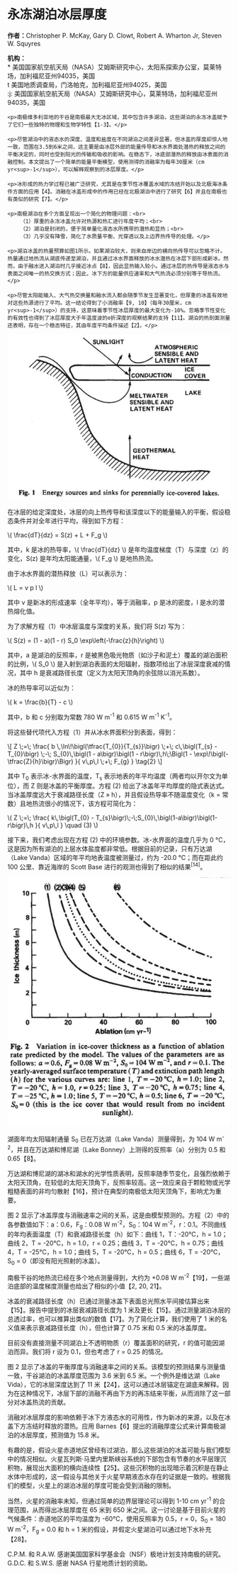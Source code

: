 <html lang="zh">
<head>
    <meta charset="UTF-8">
    <meta name="viewport" content="width=device-width, initial-scale=1.0">
    <script type="text/javascript" async
            src="https://cdnjs.cloudflare.com/ajax/libs/mathjax/2.7.7/MathJax.js?config=TeX-MML-AM_CHTML">
    </script>
    <title>永冻湖泊冰层厚度</title>
</head>
<body>
    <h1>永冻湖泊冰层厚度</h1>
    <p><strong>作者：</strong>Christopher P. McKay, Gary D. Clowt, Robert A. Wharton Jr, Steven W. Squyres</p>
    <p><strong>机构：</strong><br>
        * 美国国家航空航天局（NASA）艾姆斯研究中心，太阳系探索办公室，莫莱特场，加利福尼亚州94035，美国<br>
        t 美国地质调查局，门洛帕克，加利福尼亚州94025，美国<br>
        :j: 美国国家航空航天局（NASA）艾姆斯研究中心，莫莱特场，加利福尼亚州94035，美国
    </p>

    <p>南极维多利亚地的干谷是南极最大无冰区域，其中包含许多湖泊，这些湖泊的永冻冰盖赋予了它们一些独特的物理和生物学特性【1-3】。</p>

    <p>尽管湖泊中的液态水的深度、温度和盐度在不同湖泊之间差异显著，但冰盖的厚度却惊人地一致，范围在3.5到6米之间，这主要是由冰层外部的能量传导和冰水界面处潜热的释放之间的平衡决定的，同时也受到阳光的传输和吸收的影响。在稳态下，冰底部潜热的释放由冰表面的消融控制。本文提出了一个简单的能量平衡模型，使用测得的消融率为每年30厘米（cm yr<sup>-1</sup>），可以解释观察到的冰层厚度。</p>

    <p>冰形成的热力学过程已被广泛研究，尤其是在季节性冰覆盖水域的冻结开始以及北极海冰条件方面的应用【4】。消融在冰盖形成中的作用已经在北极湖泊中进行了研究【6】并且在南极也有类似的研究【7】。</p>

    <p>南极湖泊在多个方面呈现出一个简化的物理问题：<br>
        （1）厚重的永冻冰盖允许对热源和热汇进行年度平均；<br>
        （2）湖泊是封闭的，便于简单量化液态水所携带的潜热和显热；<br>
        （3）几乎没有降雪，简化了水质量平衡、光穿透以及上边界热传导的处理。</p>

    <p>湖泊冰盖的热量预算如图1所示。如果湖泊较大，则来自岸边的横向热传导可以忽略不计。热量通过地热流从湖底传递至湖泊，并且通过冰水界面释放的冰水潜热在冰层下部形成新冰。然而，由于融水进入湖泊时几乎接近冰点【8】，因此显热输入较小。通过冰层的热传导是液态水与表面之间唯一的热交换方式；因此，冰下方的能量供应速率和大气热流必须分别等于导热流。</p>

    <p>尽管太阳能输入、大气热交换量和融水流入都会随季节发生显著变化，但厚重的冰盖有效地对这些热源进行了平均。这一结论得到了小消融率【9, 10】（每年30厘米，cm yr<sup>-1</sup>）的支持，这意味着季节性冰层厚度的最大变化为-10%。忽略季节性变化的有效性也得到了冰层厚度大于年温度波的e折深度的观察结果的支持【11】。湖泊的热剖面测量还表明，存在一个稳态特征，其由年度平均条件描述【2】。</p>

<img src="WeChatfb23a3849b5e3e8ec39dbb31fd894191.jpg" alt="霍尔湖冰盖气泡照片" />
<body>
  <p>在冰层的给定深度处，冰层的向上热传导和该深度以下的能量输入的平衡，假设稳态条件并对全年进行平均，得到如下方程：</p>
  
  <p>\( \frac{dT}{dz} = S(z) + L + F_g \)</p>
  
  <p>其中，k 是冰的热导率，\( \frac{dT}{dz} \) 是年均温度梯度（T）与深度（z）的变化，S(z) 是年均太阳能通量，\( F_g \) 是地热热流。</p>
  
  <p>由于冰水界面的潜热释放（L）可以表示为：</p>
  
  <p>\( L = v p l \)</p>
  
  <p>其中 v 是新冰的形成速率（全年平均），等于消融率，p 是冰的密度，l 是水的潜热熔化值。</p>
  
  <p>为了求解方程（1）中冰层温度与深度的关系，我们将 S(z) 写为：</p>
  
  <p>\( S(z) = (1 - a)(1 - r) S_0 \exp\left(-\frac{z}{h}\right) \)</p>
  
  <p>其中，a 是湖泊的反照率，r 是被黑色吸光物质（如沙子和泥土）覆盖的湖泊面积的比例，\( S_0 \) 是入射到湖泊表面的太阳辐射，指数项给出了冰层深度衰减的情况，其中 h 是衰减路径长度（定义为太阳天顶角的余弦除以消光系数）。</p>
  
  <p>冰的热导率可以近似为：</p>
  
  <p>\( k = \frac{b}{T} - c \)</p>
  
  <p>其中，b 和 c 分别取为常数 780 W m<sup>-1</sup> 和 0.615 W m<sup>-1</sup> K<sup>-1</sup>。</p>
  
  <p>将这些替代项代入方程（1）并从冰水界面积分到表面，得到：</p>
  
  <p>\[
Z \;=\; \frac{
b \,\ln\!\bigl(\tfrac{T_{0}}{T_{s}}\bigr)
\;+\; c\,\bigl(T_{s} - T_{0}\bigr)
\;-\; S_{0}\,\bigl(1 - a\bigr)\bigl(1 - r\bigr)\,h\;\Bigl(1 - \exp\!\bigl(-\tfrac{Z}{h}\bigr)\Bigr)
}{
v\,p\,l \;+\; F_{g}
}
\tag{2}
\]
</p>
 <p>
  其中 T<sub>0</sub> 表示冰-水界面的温度，T<sub>s</sub> 表示地表的年平均温度（两者均以开尔文为单位），而 Z 则是冰盖的平衡厚度。方程 (2) 给出了冰盖年平均厚度的隐式表达式。当冰盖厚度远大于衰减路径长度（Z &raquo; h），并且假设热导率不随温度变化（k = 常数）且地热流很小的情况下，该方程可简化为：
</p>

<p>
  <span class="math">
  \( 
  Z \;=\; \frac{
    k\,\bigl(T_{0} - T_{s}\bigr)\;-\;S_{0}\,\bigl(1-a\bigr)\bigl(1-r\bigr)\,h
  }{
    v\,p\,l
  } 
  \quad (3)
  \)
  </span>
</p>

<p>
  接下来，我们考虑出现在方程 (2) 中的环境参数。冰-水界面的温度几乎为 0&nbsp;&deg;C，这是因为所有湖泊的上层水体盐度都非常低。根据目前的记录，只有万达湖（Lake Vanda）区域的年平均地表温度被测量过，约为 -20.0&nbsp;&deg;C；而在距此约 100 公里、靠近海岸的 Scott Base 进行的观测也得到了相似的结果<sup>[14]</sup>。
</p>
</body>
<img src="WeChat9adfa69082143dd54c472a92f188b1ec.jpg" alt="霍尔湖冰盖气泡照片" />
<p>湖面年均太阳辐射通量 S<sub>0</sub> 已在万达湖（Lake Vanda）测量得到，为 104 W m<sup>-2</sup>，并且在万达湖和博尼湖（Lake Bonney）上测得的反照率（a）分别为 0.5 和 0.65【8】。</p>
<p>万达湖和博尼湖的湖冰和湖水的光学性质表明，反照率随季节变化，且强烈依赖于太阳天顶角，在较低的太阳天顶角下，反照率较高。这一效应来自于颗粒物或光学粗糙表面的非均匀散射【16】，预计在典型的南极低太阳天顶角下，影响尤为重要。</p>

<p>图 2 显示了冰盖厚度与消融速率之间的关系，这是由模型预测的。方程（2）中的各参数值如下：a：0.6，F<sub>g</sub>：0.08 W m<sup>-2</sup>，S<sub>0</sub>：104 W m<sup>-2</sup>，r：0.1。不同曲线的年均表面温度（T）和衰减路径长度（h）如下：曲线 1，T：-20°C，h = 1.0；曲线 2，T = -20°C，h = 1.0，r = 0.25；曲线 3，T = -20°C，h = 0.75；曲线 4，T = -25°C，h = 1.0；曲线 5，T = -20°C，h = 0.5；曲线 6，T = -20°C，S<sub>0</sub> = 0（即没有阳光照射的冰盖）。</p>

<p>南极干谷的地热流已经在多个地点测量得到，大约为 +0.08 W m<sup>-2</sup>【19】，一些湖泊底部的温度梯度测量也给出了相似的小值【2, 20, 21】。</p>

<p>冰盖的衰减路径长度（h）已通过测量冰盖下表面总光照水平间接估算出来【15】。报告中提到的冰层衰减路径长度为 1 米及更长【15】。通过测量湖泊冰层的总透过率，也可以推算出类似的数值【17】。为了简化计算，我们使用了 1 米的名义值来表示衰减路径长度（h），但也计算了 0.75 米和 0.5 米的冰盖厚度。</p>
<p>目前没有直接测量不同湖泊上不透明物质（r）覆盖面积的研究，r 的值可能因湖泊而异。我们将 r 设为 0.1，但也考虑了 r = 0.25 的情况。</p>

<p>图 2 显示了冰盖的平衡厚度与消融速率之间的关系。该模型的预测结果与测量值一致，干谷湖泊的冰盖厚度范围为 3.6 米到 6.5 米。一个例外是维达湖（Lake Vida），它的冰层深度达到了 11 米【24】，这可以通过冰层锚定在湖底来解释。因为在这种情况下，冰层下部的消融不再由下方的再冻结来平衡，从而消除了这一部分对冰盖热流的贡献。</p>

<p>消融对冰层厚度的影响依赖于冰下方液态水的可用性，作为新冰的来源，以及在冰盖下方冻结时释放的潜热。应用 Barnes【6】提出的消融厚度公式来计算南极湖泊的冰层厚度，预测值为 15.8 米。</p>

<p>有趣的是，假设火星赤道地区曾经有过湖泊，那么这些湖泊的冰盖可能与我们模型中的情况相似。火星瓦列斯·马里内里斯峡谷系统的下部包含有节奏的水平层理沉积物，展现出大面积的横向连续性【25】。这些沉积物的出现暗示着沉积是在静止水体中形成的，这一假设与其他关于火星早期液态水存在的证据是一致的。根据我们的模型，火星上的湖泊冰层的厚度可能会受到消融的限制。</p>

<p>当然，火星的消融率未知，但通过简单的边界层理论可以得到 1-10 cm yr<sup>-1</sup> 的合理范围，从而得出冰层厚度在 65 米到 650 米之间。这一讨论是基于目前火星的气候条件：赤道地区的平均温度为 -60°C，使用反照率为 0.5，r = 0，S<sub>0</sub> = 180 W m<sup>-2</sup>，F<sub>g</sub> = 0.0 和 h = 1 米的假设，并假定火星湖泊可以通过地下水补充【28】。</p>

<p>C.P.M. 和 R.A.W. 感谢美国国家科学基金会（NSF）极地计划支持南极的研究。G.D.C. 和 S.W.S. 感谢 NASA 行星地质计划的资助。</p>
</body>
</html>
